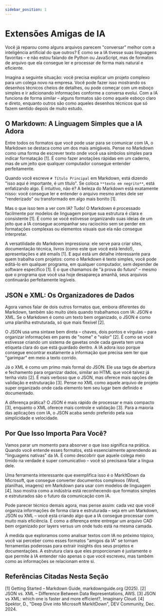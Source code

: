 ```yaml
---
sidebar_position: 1
---
```


# Extensões Amigas de IA

Você já reparou como alguns arquivos parecem "conversar" melhor com a inteligência artificial do que outros? É como se a IA tivesse suas linguagens favoritas – e não estou falando de Python ou JavaScript, mas de formatos de arquivo que ela consegue ler e processar de forma mais natural e eficiente.

Imagina a seguinte situação: você precisa explicar um projeto complexo para um colega novo na empresa. Você pode fazer isso mostrando os desenhos técnicos cheios de detalhes, ou pode começar com um esboço simples e ir adicionando informações conforme a conversa evolui. Com a IA funciona de forma similar – alguns formatos são como aquele esboço claro e direto, enquanto outros são como aqueles desenhos técnicos que só fazem sentido depois de muito estudo.

## O Markdown: A Linguagem Simples que a IA Adora

Entre todos os formatos que você pode usar para se comunicar com IA, o Markdown se destaca como um dos mais amigáveis. Pense no Markdown como uma forma de escrever texto onde você usa símbolos simples para indicar formatação [1]. É como fazer anotações rápidas em um caderno, mas de um jeito que qualquer computador consegue entender perfeitamente.

Quando você escreve `# Título Principal` em Markdown, está dizendo "isso aqui é importante, é um título". Se coloca `**texto em negrito**`, está enfatizando algo. É intuitivo, não é? A beleza do Markdown está exatamente nisso: você consegue ler e entender o arquivo mesmo antes dele ser "renderizado" ou transformado em algo mais bonito [1].

Mas o que isso tem a ver com IA? Tudo! O Markdown é processado facilmente por modelos de linguagem porque sua estrutura é clara e consistente [1]. É como se você estivesse organizando suas ideias de um jeito que a IA consegue acompanhar seu raciocínio sem se perder em formatações complexas ou elementos visuais que ela não consegue interpretar.

A versatilidade do Markdown impressiona: ele serve para criar sites, documentação técnica, livros (como este que você está lendo!), apresentações e até emails [1]. E aqui está um detalhe interessante para quem trabalha com projetos: como o Markdown é texto simples, você pode editá-lo em qualquer programa, em qualquer computador, sem depender de software específico [1]. É o que chamamos de "à prova do futuro" – mesmo que o programa que você usa hoje desapareça amanhã, seus arquivos continuarão perfeitamente legíveis.

## JSON e XML: Os Organizadores de Dados

Agora vamos falar de dois outros formatos que, embora diferentes do Markdown, também são muito úteis quando trabalhamos com IA: JSON e XML. Se o Markdown é como um texto bem organizado, o JSON é como uma planilha estruturada, só que mais flexível [2].

O JSON usa uma sintaxe bem direta – chaves, dois pontos e vírgulas – para organizar informações em pares de "nome" e "valor" [2]. É como se você estivesse criando um sistema de gavetas onde cada gaveta tem uma etiqueta clara do que está guardado dentro. A IA adora isso porque consegue encontrar exatamente a informação que precisa sem ter que "garimpar" em meio a texto corrido.

Já o XML é como um primo mais formal do JSON. Ele usa tags de abertura e fechamento para organizar dados, similar ao HTML que você talvez já tenha visto [2]. É mais verboso que o JSON, mas oferece mais opções de validação e estruturação [3]. Pense no XML como aquele arquivo de projeto super organizado onde cada elemento tem seu lugar bem definido e documentado.

A diferença prática? O JSON é mais rápido de processar e mais compacto [3], enquanto o XML oferece mais controle e validação [3]. Para a maioria das aplicações com IA, o JSON acaba sendo preferido pela sua simplicidade e velocidade.

## Por Que Isso Importa Para Você?

Vamos parar um momento para absorver o que isso significa na prática. Quando você entende esses formatos, está essencialmente aprendendo as "linguagens nativas" da IA. É como descobrir que aquele colega meio tímido na verdade é super comunicativo – você só precisava falar a língua dele.

Uma ferramenta interessante que exemplifica isso é o MarkItDown da Microsoft, que consegue converter documentos complexos (Word, planilhas, imagens) em Markdown para usar com modelos de linguagem [4]. Isso mostra como a indústria está reconhecendo que formatos simples e estruturados são o futuro da comunicação com IA.

Pode parecer técnico demais agora, mas pense assim: cada vez que você organiza informações de forma clara e estruturada – seja em um Markdown, JSON ou XML – você está criando algo que a IA consegue processar com muito mais eficiência. É como a diferença entre entregar um arquivo CAD bem organizado por layers versus um onde tudo está na mesma camada.

À medida que exploramos como analisar textos com IA no próximo tópico, você vai perceber como esses formatos "amigos da IA" se tornam ferramentas poderosas para extrair insights dos seus projetos e documentações. A estrutura clara que eles proporcionam é justamente o que permite à IA entender não apenas o que você escreveu, mas também como as informações se relacionam entre si.

## Referências Citadas Nesta Seção

[1] Getting Started – Markdown Guide, markdownguide.org (2025).
[2] JSON vs. XML – Difference Between Data Representations, AWS.
[3] JSON vs XML: which one is faster and more efficient?, Imaginary Cloud.
[4] Spektor, D., "Deep Dive into Microsoft MarkItDown", DEV Community, Dec. 2024.